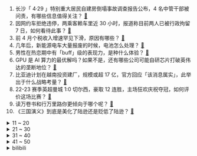 1. 长沙「 4·29 」特别重大居民自建房倒塌事故调查报告公布，4 名中管干部被问责，有哪些信息值得关注？ [:link:](https://www.zhihu.com/question/602225766)
2. 因网约车拒绝违停，两乘客赖车里近 30 小时，报道称目前两人已被行政拘留 7 日，如何看待此事？ [:link:](https://www.zhihu.com/question/602072888)
3. 前 4 月个税收入增速罕见下滑，原因有哪些？ [:link:](https://www.zhihu.com/question/601724097)
4. 几年后，新能源电车大量报废的时候，电池怎么处理？ [:link:](https://www.zhihu.com/question/598956599)
5. 男性在热恋期中有「buff」级的表现力，是种什么体验？ [:link:](https://www.zhihu.com/question/601599427)
6. GPU 是 AI 算力的最优解吗？如果不是，还有哪些公司可能自研芯片打破英伟达的垄断地位？ [:link:](https://www.zhihu.com/question/601451868)
7. 比亚迪计划在越南投资建厂，规模或超 17 亿，官方回应「该消息属实」，此举出于什么战略考量？ [:link:](https://www.zhihu.com/question/602236636)
8. 22-23 赛季英超曼城 1:0 切尔西，豪取 12 连胜，主场狂欢庆祝夺冠，如何评价这场比赛？ [:link:](https://www.zhihu.com/question/602266016)
9. 读万卷书和行万里路你更倾向于哪个呢？ [:link:](https://www.zhihu.com/question/601235375)
10. 《三国演义》到底是美化了陆逊还是贬低了陆逊？ [:link:](https://www.zhihu.com/question/596190101)
<details>
<summary>11 ~ 20</summary>

11. 如何看待越剧演员何赛飞怒批行业现状，称「基层戏曲演员难以维持生计」？戏曲的传承与转型需要哪些保障？ [:link:](https://www.zhihu.com/question/602198124)
12. 海外有哪些让你感到震撼的城市建筑？ [:link:](https://www.zhihu.com/question/592475240)
13. 新员工老员工必须辞退一个人，你会让谁留下？ [:link:](https://www.zhihu.com/question/601660805)
14. 如何评价最新发布的华为平板新系列华为 MatePad Air，有哪些亮点值得关注？ [:link:](https://www.zhihu.com/question/601722683)
15. 16世纪欧洲那种身穿半身板甲甚至是全身板甲的手枪骑兵如果放在东亚战斗力如何？ [:link:](https://www.zhihu.com/question/601724226)
16. 婴儿被亲友轮番亲吻高烧近 40 度，被诊断为病毒感染，哪些注意事项需要引起家长警惕？ [:link:](https://www.zhihu.com/question/602219913)
17. 2023 MSI 总决赛 JDG 3:1 BLG 夺队史首个季中赛冠军，如何评价这场比赛？ [:link:](https://www.zhihu.com/question/602223683)
18. 近百城出台公积金新政驰援住房消费，允许公积金直接用于买房首付，会带来哪些影响？将释放多少购买力？ [:link:](https://www.zhihu.com/question/601830940)
19. 为防机密泄露，苹果禁止员工使用 ChatGPT，爆料称大模型版 Siri 即将推出，将带来哪些变化？ [:link:](https://www.zhihu.com/question/602183456)
20. 杭州警方公示一起聚众淫乱案被处罚人姓名引质疑，是否涉嫌侵犯隐私？如何从法律角度解读？ [:link:](https://www.zhihu.com/question/602181559)
</details>
<details>
<summary>21 ~ 30</summary>

21. 如何评价华为 5 月 18 日发布的华为 MateBook E 二合一笔记本？ [:link:](https://www.zhihu.com/question/601723245)
22. 《英雄联盟》宣布暂时禁用四个英雄，具体情况如何？ [:link:](https://www.zhihu.com/question/601673469)
23. Knight 获得 2023 季中冠军赛 FMVP，如何评价他在 2023 季中冠军赛上的表现？ [:link:](https://www.zhihu.com/question/602256155)
24. 既然蚕蛹里已经变成一坨蛋白质液体，为什么还会动呢？是什么结构在控制蚕蛹的蠕动呢？ [:link:](https://www.zhihu.com/question/372566161)
25. 七个基本物理量还可以再缩减吗？ [:link:](https://www.zhihu.com/question/532871609)
26. 如何评价faker此届msi的表现? [:link:](https://www.zhihu.com/question/602134223)
27. 张无忌最巅峰时期穿越到风云雄霸天下世界里，他的武力值会不会是路人甲的程度？ [:link:](https://www.zhihu.com/question/601803122)
28. 只要把车头拉长点就会很好看、很符合审美的尽头黄金分割，为啥感觉各车厂都不太热衷于这个呢？ [:link:](https://www.zhihu.com/question/593501893)
29. 如何看出一个人有没有管理能力？ [:link:](https://www.zhihu.com/question/275334356)
30. 你们会介意自己宝宝穿别人的旧衣服吗？ [:link:](https://www.zhihu.com/question/600868066)
</details>
<details>
<summary>31 ~ 40</summary>

31. 经济学家卢卡斯逝世，如何评价他一生的学问与贡献? [:link:](https://www.zhihu.com/question/601200769)
32. 2023年季后赛巴特勒和2018年全力詹姆斯哪个厉害？ [:link:](https://www.zhihu.com/question/602081375)
33. 22-23 赛季英超利物浦 1:1 阿斯顿维拉，菲尔米诺主场告别战献绝平，如何评价这场比赛？ [:link:](https://www.zhihu.com/question/602117544)
34. 从进化论的角度来分析，人类为什么喜欢闻花的香气？ [:link:](https://www.zhihu.com/question/533209495)
35. 《漫长的季节》里沈栋梁为什么要故意激怒老马？ [:link:](https://www.zhihu.com/question/601244002)
36. 北洋水师到底是什么水平？ [:link:](https://www.zhihu.com/question/23648894)
37. 可以以一种通俗的方式解释波粒二象性吗？ [:link:](https://www.zhihu.com/question/278822004)
38. 22-23 赛季 NBA 西决掘金胜湖人 2:0 领先，约基奇 23+17+12，如何评价本场比赛？ [:link:](https://www.zhihu.com/question/601826347)
39. 武松投奔柴进一年有余，不是武松的恩人吗？为何武松对柴进形同陌路？ [:link:](https://www.zhihu.com/question/602167706)
40. 家里有两个孩子，如何平衡对两个孩子的陪伴和教育？ [:link:](https://www.zhihu.com/question/532490924)
</details>
<details>
<summary>41 ~ 50</summary>

41. 游客反映遭遇「幽灵民宿」，借地标建筑定位实则位于郊区，假地名、假地址为何能在平台上线？如何加强监管？ [:link:](https://www.zhihu.com/question/602182527)
42. 2023 苏迪曼杯决赛中国 3:0 战胜韩国夺得冠军，实现三连冠+第 13 次问鼎，如何评价本场比赛？ [:link:](https://www.zhihu.com/question/602226420)
43. 加拿大博主带火中国「坐月子」，国外网友感叹产后健康被忽视，中外产后护理有何异同？海外产康市场会崛起吗？ [:link:](https://www.zhihu.com/question/602093693)
44. 2026 年美加墨世界杯会徽公布，中国网友调侃「史上最丑世界杯会徽」，对这届世界杯有何期待？ [:link:](https://www.zhihu.com/question/601689800)
45. 在大概率不能得奖的情况下，高中竞赛选数学和物理中的哪个对高考更有帮助? [:link:](https://www.zhihu.com/question/602189772)
46. 如果岳飞不死，可以统一天下吗？ [:link:](https://www.zhihu.com/question/511813486)
47. 有哪些恐龙的形象最初科学家弄错了? [:link:](https://www.zhihu.com/question/568017834)
48. 为什么人们经常能分辨出“一眼AI”的画作？AI绘画和人画的到底有哪些细节上的区别？ [:link:](https://www.zhihu.com/question/597129798)
49. 22-23 赛季英超阿森纳客场 0:1 诺丁汉森林遭连败，送曼城提前三轮加冕冠军，如何评价这场比赛？ [:link:](https://www.zhihu.com/question/602151403)
50. 演唱会火爆，带动周边酒店等大幅涨价，如何避坑选择性价比最高的异地观演方式？ [:link:](https://www.zhihu.com/question/601943296)
</details><details>
<summary>bilibili</summary>

</details>